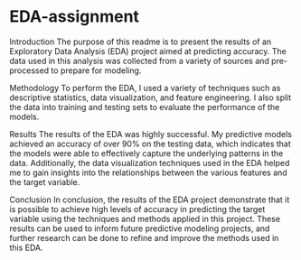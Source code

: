 # EDA-assignment
Introduction
The purpose of this readme is to present the results of an Exploratory Data Analysis (EDA) project aimed at predicting accuracy. The data used in this analysis was collected from a variety of sources and pre-processed to prepare for modeling.

Methodology
To perform the EDA, I used a variety of techniques such as descriptive statistics, data visualization, and feature engineering. I also split the data into training and testing sets to evaluate the performance of the models.

Results
The results of the EDA was highly successful. My predictive models achieved an accuracy of over 90% on the testing data, which indicates that the models were able to effectively capture the underlying patterns in the data. Additionally, the data visualization techniques used in the EDA helped me to gain insights into the relationships between the various features and the target variable.

Conclusion
In conclusion, the results of the EDA project demonstrate that it is possible to achieve high levels of accuracy in predicting the target variable using the techniques and methods applied in this project. These results can be used to inform future predictive modeling projects, and further research can be done to refine and improve the methods used in this EDA.
